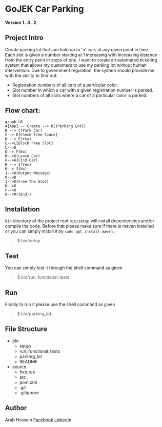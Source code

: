 # GoJEK Car Parking 
 **Version 1 . 4 . 2**

## Project Intro

Create parking lot that can hold up to 'n' cars at any given point in time. Each slot is given a number starting at 1 increasing with increasing distance from the entry point in steps of one. I want to create an automated ticketing system that allows my customers to use my parking lot without human intervention. 
Due to government regulation, the system should provide me with the ability to find 
out: 
- Registration numbers of all cars of a particular color. 
- Slot number in which a car with a given registration number is parked. 
- Slot numbers of all slots where a car of a particular color is parked.

 
## Flow chart:

```mermaid
graph LR
A[App] -- Create --> B((Parking Lot))
B --> C(Park Car)
C--> D{Check Free Space}
D --> E(Yes)
E-->L[Block Free Slot]
L-->O
D--> F(No)
B-->G(Leave Car)
G-->H{Find Car}
H --> I(Yes)
H--> J(No)
J-->O(Output Message)
O-->B
I-->K[Free The Slot]
K-->O
F-->O
O-->M((End))

```
## Installation 
`bin` directory of the project root​ ​ `bin/setup`​ will install dependencies and/or compile the code. Before that please make sure if there is maven installed or you can simply install it by `sudo apt install maven`.
>$ bin/setup

## Test 
You can simply test it through the shell command as given
>$ bin/run_functional_tests

## Run 
Finally to run it please use the shell command as given
>$ bin/parking_lot

## File Structure 

 - bin
	 - setup
	 - run_functional_tests
	 - parking_lot
	 - README
- source
	- fixtures
	- src
	- pom.xml
	- .git
	- .gitignore
	
## Author
Arab Hossain
[Facebook](https://www.facebook.com/arabhossain) 
[LinkedIn](https://www.linkedin.com/in/arabhossain)
